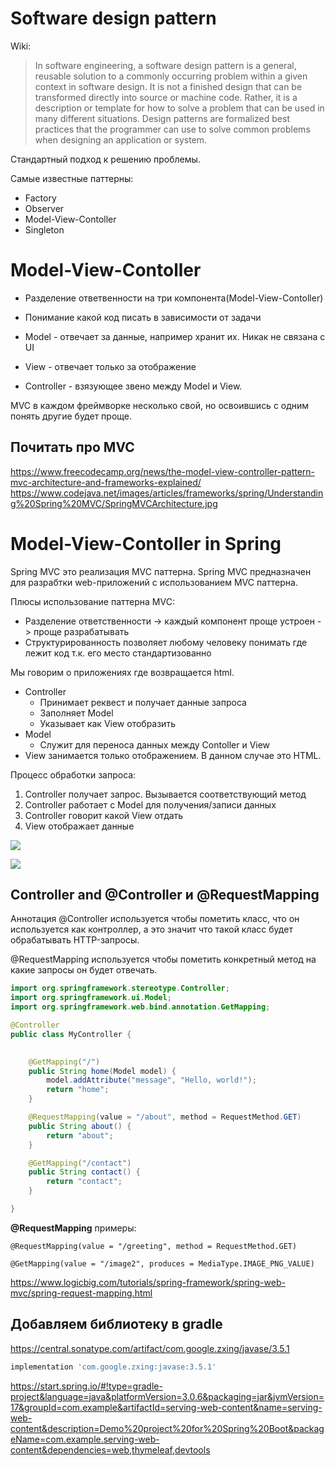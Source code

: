 # Software design pattern

Wiki:

>In software engineering, a software design pattern is a general, reusable solution to a commonly occurring problem within a given context in software design. It is not a finished design that can be transformed directly into source or machine code. Rather, it is a description or template for how to solve a problem that can be used in many different situations. Design patterns are formalized best practices that the programmer can use to solve common problems when designing an application or system.

Стандартный подход к решению проблемы.

Самые известные паттерны:

- Factory
- Observer
- Model-View-Contoller
- Singleton

# Model-View-Contoller

- Разделение ответвенности на три компонента(Model-View-Contoller)
- Понимание какой код писать в зависимости от задачи

- Model - отвечает за данные, например хранит их. Никак не связана с UI
- View - отвечает только за отображение
- Controller - взязующее звено между Model и View.

MVC в каждом фреймворке несколько свой, но освоившись с одним понять другие будет проще.


## Почитать про MVC

https://www.freecodecamp.org/news/the-model-view-controller-pattern-mvc-architecture-and-frameworks-explained/
https://www.codejava.net/images/articles/frameworks/spring/Understanding%20Spring%20MVC/SpringMVCArchitecture.jpg

# Model-View-Contoller in Spring

Spring MVC это реализация MVC паттерна. Spring MVC предназначен для разрабтки web-приложений с использованием MVC паттерна.

Плюсы использование паттерна MVC:

- Разделение ответственности -> каждый компонент проще устроен -> проще разрабатывать
- Структурированность позволяет любому человеку понимать где лежит код т.к. его место стандартизованно

Мы говорим о приложениях где возвращается html.

- Controller
    - Принимает реквест и получает данные запроса
    - Заполняет Model
    - Указывает как View отобразить
- Model
    - Служит для переноса данных между Contoller и View
- View занимается только отображением. В данном случае это HTML.

Процесс обработки запроса:

1. Controller получает запрос. Вызывается соответствующий метод
2. Controller работает с Model для получения/записи данных
3. Controller говорит какой View отдать
4. View отображает данные

![](https://www.codejava.net/images/articles/frameworks/spring/Understanding%20Spring%20MVC/SpringMVCArchitecture.jpg)

![](https://terasolunaorg.github.io/guideline/1.0.1.RELEASE/en/_images/RequestLifecycle.png)

## Controller and @Controller и @RequestMapping

Аннотация @Controller используется чтобы пометить класс, что он используется как контроллер, а это значит
что такой класс будет обрабатывать HTTP-запросы.

@RequestMapping используется чтобы пометить конкретный метод на какие запросы он будет отвечать.

```java
import org.springframework.stereotype.Controller;
import org.springframework.ui.Model;
import org.springframework.web.bind.annotation.GetMapping;

@Controller
public class MyController {
    

    @GetMapping("/")
    public String home(Model model) {
        model.addAttribute("message", "Hello, world!");
        return "home";
    }

    @RequestMapping(value = "/about", method = RequestMethod.GET)
    public String about() {
        return "about";
    }

    @GetMapping("/contact")
    public String contact() {
        return "contact";
    }

}
```

**@RequestMapping** примеры:

```
@RequestMapping(value = "/greeting", method = RequestMethod.GET)

@GetMapping(value = "/image2", produces = MediaType.IMAGE_PNG_VALUE)
```

https://www.logicbig.com/tutorials/spring-framework/spring-web-mvc/spring-request-mapping.html

## Добавляем библиотеку в gradle

https://central.sonatype.com/artifact/com.google.zxing/javase/3.5.1

```groovy
implementation 'com.google.zxing:javase:3.5.1'
```

https://start.spring.io/#!type=gradle-project&language=java&platformVersion=3.0.6&packaging=jar&jvmVersion=17&groupId=com.example&artifactId=serving-web-content&name=serving-web-content&description=Demo%20project%20for%20Spring%20Boot&packageName=com.example.serving-web-content&dependencies=web,thymeleaf,devtools
